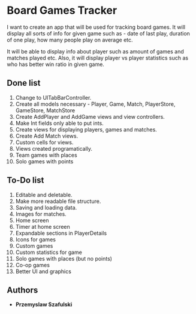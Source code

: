 # Board Games Tracker

I want to create an app that will be used for tracking board games. It will display all sorts of info for given game such as - date of last play, duration of one play, how many people play on average etc.

It will be able to display info about player such as amount of games and matches played etc. Also, it will display player vs player statistics such as who has better win ratio in given game.

## Done list

1. Change to UITabBarController.
1. Create all models necessary - Player, Game, Match, PlayerStore, GameStore, MatchStore
1. Create AddPlayer and AddGame views and view controllers.
1. Make Int fields only able to put ints.
1. Create views for displaying players, games and matches.
1. Create Add Match views.
1. Custom cells for views.
1. Views created programatically.
1. Team games with places
1. Solo games with points

## To-Do list

1. Editable and deletable.
1. Make more readable file structure.
1. Saving and loading data.
1. Images for matches.
1. Home screen
1. Timer at home screen
1. Expandable sections in PlayerDetails
1. Icons for games
1. Custom games
1. Custom statistics for game
1. Solo games with places (but no points)
1. Co-op games
1. Better UI and graphics


## Authors

* **Przemyslaw Szafulski**
